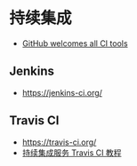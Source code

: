 # 持续集成

- [GitHub welcomes all CI tools](https://github.blog/2017-11-07-github-welcomes-all-ci-tools/)

## Jenkins

- https://jenkins-ci.org/

## Travis CI

- https://travis-ci.org/
- [持续集成服务 Travis CI 教程](http://www.ruanyifeng.com/blog/2017/12/travis_ci_tutorial.html)

